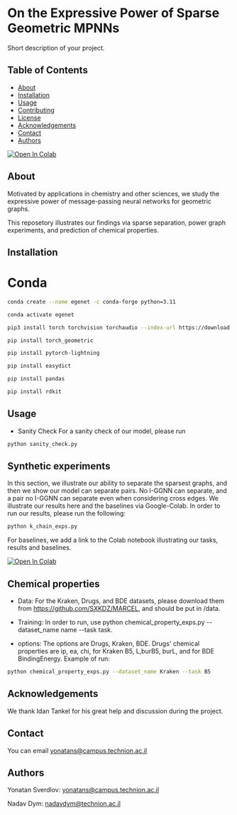# On the Expressive Power of Sparse Geometric MPNNs

Short description of your project.

## Table of Contents

- [About](#about)
- [Installation](#installation)
- [Usage](#usage)
- [Contributing](#contributing)
- [License](#license)
- [Acknowledgements](#acknowledgements)
- [Contact](#contact)
- [Authors](#authors)

[![Open In Colab](https://colab.research.google.com/assets/colab-badge.svg)](https://colab.research.google.com/github/yonatansverdlov/E-GenNet/blob/master/k_chains_baselines.ipynb)

## About

Motivated by applications in chemistry and other sciences, we study the expressive power of message-passing neural networks for geometric graphs. 

This reposetory illustrates our findings via sparse separation, power graph experiments, and prediction of chemical properties.

## Installation

# Conda
```bash
conda create --name egenet -c conda-forge python=3.11

conda activate egenet

pip3 install torch torchvision torchaudio --index-url https://download.pytorch.org/whl/cu118

pip install torch_geometric

pip install pytorch-lightning

pip install easydict

pip install pandas

pip install rdkit
```

## Usage
- Sanity Check
For a sanity check of our model, please run 
```bash
python sanity_check.py
```
## Synthetic experiments
In this section, we illustrate our ability to separate the sparsest graphs, and then we show our model can separate pairs. No I-GGNN can separate, and a pair no I-GGNN can separate even when considering cross edges.
We illustrate our results here and the baselines via Google-Colab.
In order to run our results, please run the following:
```bash
python k_chain_exps.py
```
For baselines, we add a link to the Colab notebook illustrating our tasks, results and baselines.

[![Open In Colab](https://colab.research.google.com/assets/colab-badge.svg)](https://colab.research.google.com/github/yonatansverdlov/E-GenNet/blob/master/k_chains_baselines.ipynb)
## Chemical properties 
- Data:
For the Kraken, Drugs, and BDE datasets, please download them from https://github.com/SXKDZ/MARCEL, and should be put in /data.

- Training:
In order to run, use python chemical_property_exps.py --dataset_name name --task task.

- options:
The options are Drugs, Kraken, BDE.
Drugs' chemical properties are ip, ea, chi, for Kraken B5, L,burB5, burL, and for BDE BindingEnergy.
Example of run:
```bash
python chemical_property_exps.py --dataset_name Kraken --task B5
```

## Acknowledgements

We thank Idan Tankel for his great help and discussion during the project.

## Contact

You can email yonatans@campus.technion.ac.il

## Authors

Yonatan Sverdlov: yonatans@campus.technion.ac.il

Nadav Dym: nadavdym@technion.ac.il
